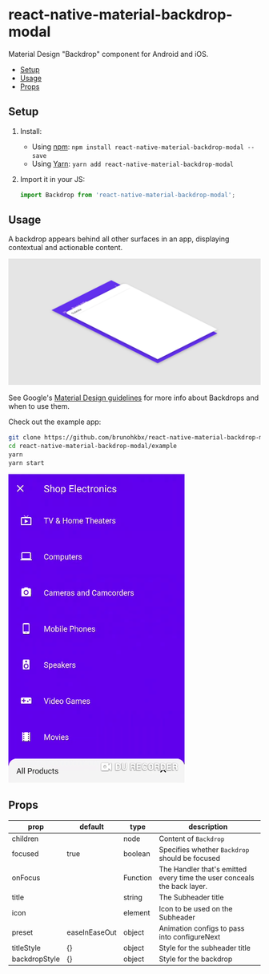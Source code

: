 # react-native-material-backdrop-modal
Material Design "Backdrop" component for Android and iOS.

- [Setup](#setup)
- [Usage](#usage)
- [Props](#props)

## Setup
1. Install:
    - Using [npm](https://www.npmjs.com/#getting-started): `npm install react-native-material-backdrop-modal --save`
    - Using [Yarn](https://yarnpkg.com/): `yarn add react-native-material-backdrop-modal`

2. Import it in your JS:
    ```js
    import Backdrop from 'react-native-material-backdrop-modal';
    ```

## Usage
A backdrop appears behind all other surfaces in an app, displaying contextual and actionable content.

![Backdrop](./example/backdrop.png)

See Google's [Material Design guidelines](http://material.io/components/backdrop/) for more info about Backdrops and when to use them.

Check out the example app:

```bash
git clone https://github.com/brunohkbx/react-native-material-backdrop-modal
cd react-native-material-backdrop-modal/example
yarn
yarn start
```

![Example](./example/example.gif)

## Props
| prop                      | default                  | type          | description                                                                                                                                                     |
| ------------------------- | ------------------------ | ------------- | --------------------------------------------------------------------------------------------------------------------------------------------------------------- |
| children                  |                  | node        | Content of `Backdrop     `                                                                                                                                       |
| focused            | true                     | boolean        | Specifies whether `Backdrop` should be focused                                                                                                                                        |
| onFocus           |                      | Function        | The Handler that's emitted every time the user conceals the back layer.                                                                                                                          |
| title         |  | string        | The Subheader title                                                                                                                             |
| icon | | element | Icon to be used on the Subheader
| preset | easeInEaseOut | object | Animation configs to pass into configureNext
| titleStyle | {} | object | Style for the subheader title
| backdropStyle |{} | object | Style for the backdrop
